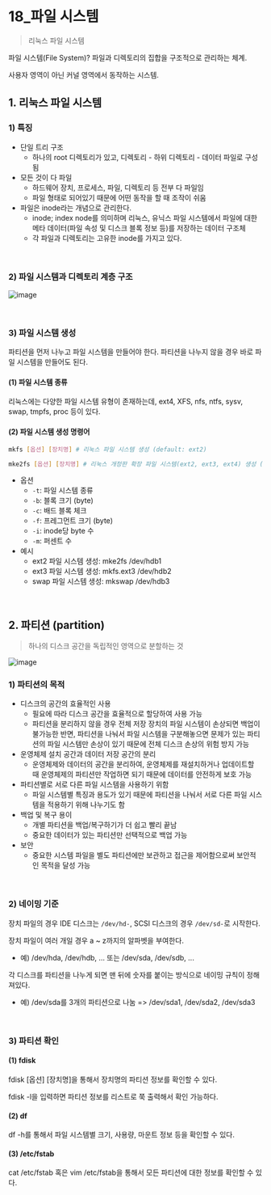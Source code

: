 # 18_파일 시스템

> 리눅스 파일 시스템

파일 시스템(File System)? 파일과 디렉토리의 집합을 구조적으로 관리하는 체계.

사용자 영역이 아닌 커널 영역에서 동작하는 시스템.

## 1. 리눅스 파일 시스템

### 1) 특징

- 단일 트리 구조
  - 하나의 root 디렉토리가 있고, 디렉토리 - 하위 디렉토리 - 데이터 파일로 구성됨
- 모든 것이 다 파일
  - 하드웨어 장치, 프로세스, 파일, 디렉토리 등 전부 다 파일임
  - 파일 형태로 되어있기 때문에 어떤 동작을 할 때 조작이 쉬움
- 파일은 inode라는 개념으로 관리한다.
  - inode; index node를 의미하며 리눅스, 유닉스 파일 시스템에서 파일에 대한 메타 데이터(파일 속성 및 디스크 블록 정보 등)를 저장하는 데이터 구조체
  - 각 파일과 디렉토리는 고유한 inode를 가지고 있다.

<br>

### 2) 파일 시스템과 디렉토리 계층 구조

![image](https://github.com/siwon-park/Linux-Commands/assets/93081720/20f6e64b-1cd1-42de-9b45-f32ac27ebb9d)

<br>

### 3) 파일 시스템 생성

파티션을 먼저 나누고 파일 시스템을 만들어야 한다. 파티션을 나누지 않을 경우 바로 파일 시스템을 만들어도 된다.

#### (1) 파일 시스템 종류

리눅스에는 다양한 파일 시스템 유형이 존재하는데, ext4, XFS, nfs, ntfs, sysv, swap, tmpfs, proc 등이 있다.

#### (2) 파일 시스템 생성 명령어

```bash
mkfs [옵션] [장치명] # 리눅스 파일 시스템 생성 (default: ext2)

mke2fs [옵션] [장치명] # 리눅스 개정판 확장 파일 시스템(ext2, ext3, ext4) 생성 (default: ext2)
```

- 옵션
  - `-t`: 파일 시스템 종류
  - `-b`: 블록 크기 (byte)
  - `-c`: 배드 블록 체크
  - `-f`: 프레그먼트 크기 (byte)
  - `-i`: inode당 byte 수
  - `-m`: 퍼센트 수
- 예시
  - ext2 파일 시스템 생성: mke2fs /dev/hdb1
  - ext3 파일 시스템 생성: mkfs.ext3 /dev/hdb2
  - swap 파일 시스템 생성: mkswap /dev/hdb3

<br>

## 2. 파티션 (partition)

> 하나의 디스크 공간을 독립적인 영역으로 분할하는 것

![image](https://github.com/siwon-park/Linux-Commands/assets/93081720/7c8023b4-4c11-42fb-a396-d1ad3be515ee)

### 1) 파티션의 목적

- 디스크의 공간의 효율적인 사용
  - 필요에 따라 디스크 공간을 효율적으로 할당하여 사용 가능
  - 파티션을 분리하지 않을 경우 전체 저장 장치의 파일 시스템이 손상되면 백업이 불가능한 반면, 파티션을 나눠서 파일 시스템을 구분해놓으면 문제가 있는 파티션의 파일 시스템만 손상이 있기 때문에 전체 디스크 손상의 위험 방지 가능
- 운영체제 설치 공간과 데이터 저장 공간의 분리
  - 운영체제와 데이터의 공간을 분리하여, 운영체제를 재설치하거나 업데이트할 때 운영체제의 파티션만 작업하면 되기 때문에 데이터를 안전하게 보호 가능
- 파티션별로 서로 다른 파일 시스템을 사용하기 위함
  - 파일 시스템별 특징과 용도가 있기 때문에 파티션을 나눠서 서로 다른 파일 시스템을 적용하기 위해 나누기도 함
- 백업 및 복구 용이
  - 개별 파티션을 백업/복구하기가 더 쉽고 빨리 끝남
  - 중요한 데이터가 있는 파티션만 선택적으로 백업 가능
- 보안
  - 중요한 시스템 파일을 별도 파티션에만 보관하고 접근을 제어함으로써 보안적인 목적을 달성 가능

<br>

### 2) 네이밍 기준

장치 파일의 경우 IDE 디스크는 `/dev/hd-`, SCSI 디스크의 경우 `/dev/sd-`로 시작한다.

장치 파일이 여러 개일 경우 a ~ z까지의 알파벳을 부여한다.

- 예) /dev/hda, /dev/hdb, ... 또는 /dev/sda, /dev/sdb, ...

각 디스크를 파티션을 나누게 되면 맨 뒤에 숫자를 붙이는 방식으로 네이밍 규칙이 정해져있다.

- 예) /dev/sda를 3개의 파티션으로 나눔 =>  /dev/sda1, /dev/sda2,  /dev/sda3

<br>

### 3) 파티션 확인

#### (1) fdisk

fdisk [옵션] [장치명]을 통해서 장치명의 파티션 정보를 확인할 수 있다.

fdisk -l을 입력하면 파티션 정보를 리스트로 쭉 출력해서 확인 가능하다.

#### (2) df

df -h를 통해서 파일 시스템별 크기, 사용량, 마운트 정보 등을 확인할 수 있다.

#### (3) /etc/fstab

cat /etc/fstab 혹은 vim /etc/fstab을 통해서 모든 파티션에 대한 정보를 확인할 수 있다.
